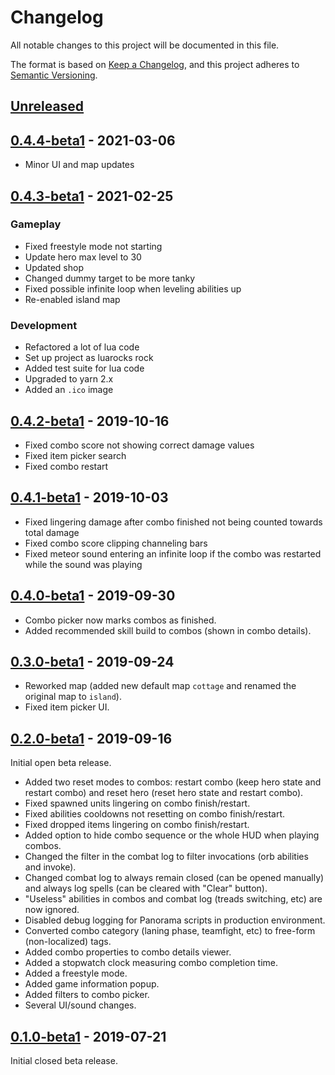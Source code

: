 # Changelog

All notable changes to this project will be documented in this file.

The format is based on [Keep a Changelog][kacl], and this project adheres to
[Semantic Versioning][semver].

## [Unreleased][unreleased]

## [0.4.4-beta1] - 2021-03-06

- Minor UI and map updates

## [0.4.3-beta1] - 2021-02-25

### Gameplay

- Fixed freestyle mode not starting
- Update hero max level to 30
- Updated shop
- Changed dummy target to be more tanky
- Fixed possible infinite loop when leveling abilities up
- Re-enabled island map

### Development

- Refactored a lot of lua code
- Set up project as luarocks rock
- Added test suite for lua code
- Upgraded to yarn 2.x
- Added an `.ico` image

## [0.4.2-beta1] - 2019-10-16

- Fixed combo score not showing correct damage values
- Fixed item picker search
- Fixed combo restart

## [0.4.1-beta1] - 2019-10-03

- Fixed lingering damage after combo finished not being counted towards total
  damage
- Fixed combo score clipping channeling bars
- Fixed meteor sound entering an infinite loop if the combo was restarted
  while the sound was playing

## [0.4.0-beta1] - 2019-09-30

- Combo picker now marks combos as finished.
- Added recommended skill build to combos (shown in combo details).

## [0.3.0-beta1] - 2019-09-24

- Reworked map (added new default map `cottage` and renamed the original map
  to `island`).
- Fixed item picker UI.

## [0.2.0-beta1] - 2019-09-16

Initial open beta release.

- Added two reset modes to combos: restart combo (keep hero state and restart
  combo) and reset hero (reset hero state and restart combo).
- Fixed spawned units lingering on combo finish/restart.
- Fixed abilities cooldowns not resetting on combo finish/restart.
- Fixed dropped items lingering on combo finish/restart.
- Added option to hide combo sequence or the whole HUD when playing combos.
- Changed the filter in the combat log to filter invocations (orb abilities and
  invoke).
- Changed combat log to always remain closed (can be opened manually) and
  always log spells (can be cleared with "Clear" button).
- "Useless" abilities in combos and combat log (treads switching, etc) are now
  ignored.
- Disabled debug logging for Panorama scripts in production environment.
- Converted combo category (laning phase, teamfight, etc) to free-form
  (non-localized) tags.
- Added combo properties to combo details viewer.
- Added a stopwatch clock measuring combo completion time.
- Added a freestyle mode.
- Added game information popup.
- Added filters to combo picker.
- Several UI/sound changes.

## [0.1.0-beta1] - 2019-07-21

Initial closed beta release.

[unreleased]: https://github.com/13k/invokation/compare/v0.4.4-beta1...HEAD
[0.1.0-beta1]: https://github.com/13k/invokation/releases/tag/v0.1.0-beta1
[0.2.0-beta1]: https://github.com/13k/invokation/releases/tag/v0.2.0-beta1
[0.3.0-beta1]: https://github.com/13k/invokation/releases/tag/v0.3.0-beta1
[0.4.0-beta1]: https://github.com/13k/invokation/releases/tag/v0.4.0-beta1
[0.4.1-beta1]: https://github.com/13k/invokation/releases/tag/v0.4.1-beta1
[0.4.2-beta1]: https://github.com/13k/invokation/releases/tag/v0.4.2-beta1
[0.4.3-beta1]: https://github.com/13k/invokation/releases/tag/v0.4.3-beta1
[0.4.4-beta1]: https://github.com/13k/invokation/releases/tag/v0.4.4-beta1
[kacl]: https://keepachangelog.com/en/1.0.0/
[semver]: https://semver.org/spec/v2.0.0.html
